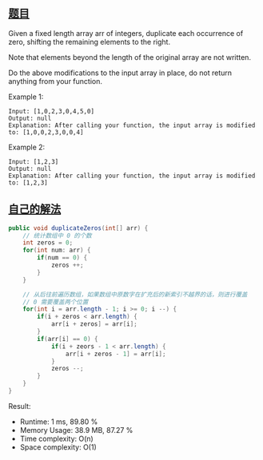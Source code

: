 ## [题目](https://leetcode.com/problems/duplicate-zeros/)
Given a fixed length array arr of integers, duplicate each occurrence of zero, shifting the remaining elements to the right.

Note that elements beyond the length of the original array are not written.

Do the above modifications to the input array in place, do not return anything from your function.

Example 1:
```
Input: [1,0,2,3,0,4,5,0]
Output: null
Explanation: After calling your function, the input array is modified to: [1,0,0,2,3,0,0,4]
```
Example 2:
```
Input: [1,2,3]
Output: null
Explanation: After calling your function, the input array is modified to: [1,2,3]
```

## [自己的解法](https://leetcode.com/submissions/detail/463005190/)
```java
public void duplicateZeros(int[] arr) {
    // 统计数组中 0 的个数
    int zeros = 0;
    for(int num: arr) {
        if(num == 0) {
            zeros ++;
        }
    }

    // 从后往前遍历数组，如果数组中原数字在扩充后的新索引不越界的话，则进行覆盖
    // 0 需要覆盖两个位置
    for(int i = arr.length - 1; i >= 0; i --) {
        if(i + zeros < arr.length) {
            arr[i + zeros] = arr[i];
        }
        if(arr[i] == 0) {
            if(i + zeors - 1 < arr.length) {
                arr[i + zeros - 1] = arr[i];
            }
            zeros --;
        }
    }
}
```

Result:
- Runtime: 1 ms, 89.80 %
- Memory Usage: 38.9 MB, 87.27 %
- Time complexity: O(n)
- Space complexity: O(1)
